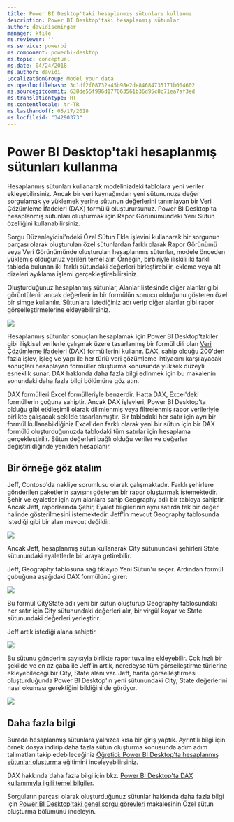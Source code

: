 ```yaml
---
title: Power BI Desktop'taki hesaplanmış sütunları kullanma
description: Power BI Desktop'taki hesaplanmış sütunlar
author: davidiseminger
manager: kfile
ms.reviewer: ''
ms.service: powerbi
ms.component: powerbi-desktop
ms.topic: conceptual
ms.date: 04/24/2018
ms.author: davidi
LocalizationGroup: Model your data
ms.openlocfilehash: 3c1df2f08732a45b98e2de84684735171b004602
ms.sourcegitcommit: 638de55f996d177063561b36d95c8c71ea7af3ed
ms.translationtype: HT
ms.contentlocale: tr-TR
ms.lasthandoff: 05/17/2018
ms.locfileid: "34290373"
---
```

# <a name="using-calculated-columns-in-power-bi-desktop"></a>Power BI Desktop'taki hesaplanmış sütunları kullanma
Hesaplanmış sütunları kullanarak modelinizdeki tablolara yeni veriler ekleyebilirsiniz. Ancak bir veri kaynağından yeni sütununuza değer sorgulamak ve yüklemek yerine sütunun değerlerini tanımlayan bir Veri Çözümleme İfadeleri (DAX) formülü oluşturursunuz. Power BI Desktop'ta hesaplanmış sütunları oluşturmak için Rapor Görünümündeki Yeni Sütun özelliğini kullanabilirsiniz.

Sorgu Düzenleyicisi'ndeki Özel Sütun Ekle işlevini kullanarak bir sorgunun parçası olarak oluşturulan özel sütunlardan farklı olarak Rapor Görünümü veya Veri Görünümünde oluşturulan hesaplanmış sütunlar, modele önceden yüklemiş olduğunuz verileri temel alır. Örneğin, birbiriyle ilişkili iki farklı tabloda bulunan iki farklı sütundaki değerleri birleştirebilir, ekleme veya alt dizeleri ayıklama işlemi gerçekleştirebilirsiniz.

Oluşturduğunuz hesaplanmış sütunlar, Alanlar listesinde diğer alanlar gibi görüntülenir ancak değerlerinin bir formülün sonucu olduğunu gösteren özel bir simge kullanılır. Sütunlara istediğiniz adı verip diğer alanlar gibi rapor görselleştirmelerine ekleyebilirsiniz.

![](media/desktop-calculated-columns/calccolinpbid_fields.png)

Hesaplanmış sütunlar sonuçları hesaplamak için Power BI Desktop'takiler gibi ilişkisel verilerle çalışmak üzere tasarlanmış bir formül dili olan [Veri Çözümleme İfadeleri](https://msdn.microsoft.com/library/gg413422.aspx) (DAX) formüllerini kullanır. DAX, sahip olduğu 200'den fazla işlev, işleç ve yapı ile her türlü veri çözümleme ihtiyacını karşılayacak sonuçları hesaplayan formüller oluşturma konusunda yüksek düzeyli esneklik sunar. DAX hakkında daha fazla bilgi edinmek için bu makalenin sonundaki daha fazla bilgi bölümüne göz atın.

DAX formülleri Excel formülleriyle benzerdir. Hatta DAX, Excel'deki formüllerin çoğuna sahiptir. Ancak DAX işlevleri, Power BI Desktop'ta olduğu gibi etkileşimli olarak dilimlenmiş veya filtrelenmiş rapor verileriyle birlikte çalışacak şekilde tasarlanmıştır. Bir tablodaki her satır için ayrı bir formül kullanabildiğiniz Excel'den farklı olarak yeni bir sütun için bir DAX formülü oluşturduğunuzda tablodaki tüm satırlar için hesaplama gerçekleştirilir. Sütun değerleri bağlı olduğu veriler ve değerler değiştirildiğinde yeniden hesaplanır.

## <a name="lets-look-at-an-example"></a>Bir örneğe göz atalım
Jeff, Contoso'da nakliye sorumlusu olarak çalışmaktadır. Farklı şehirlere gönderilen paketlerin sayısını gösteren bir rapor oluşturmak istemektedir. Şehir ve eyaletler için ayrı alanlara sahip Geography adlı bir tabloya sahiptir. Ancak Jeff, raporlarında Şehir, Eyalet bilgilerinin aynı satırda tek bir değer halinde gösterilmesini istemektedir. Jeff'in mevcut Geography tablosunda istediği gibi bir alan mevcut değildir.

![](media/desktop-calculated-columns/calccolinpbid_cityandstatefields.png)

Ancak Jeff, hesaplanmış sütun kullanarak City sütunundaki şehirleri State sütunundaki eyaletlerle bir araya getirebilir.

Jeff, Geography tablosuna sağ tıklayıp Yeni Sütun'u seçer. Ardından formül çubuğuna aşağıdaki DAX formülünü girer:

![](media/desktop-calculated-columns/calccolinpbid_formula.png)

Bu formül CityState adlı yeni bir sütun oluşturup Geography tablosundaki her satır için City sütunundaki değerleri alır, bir virgül koyar ve State sütunundaki değerleri yerleştirir.

Jeff artık istediği alana sahiptir.

![](media/desktop-calculated-columns/calccolinpbid_citystatefield.png)

Bu sütunu gönderim sayısıyla birlikte rapor tuvaline ekleyebilir. Çok hızlı bir şekilde ve en az çaba ile Jeff’in artık, neredeyse tüm görselleştirme türlerine ekleyebileceği bir City, State alanı var. Jeff, harita görselleştirmesi oluşturduğunda Power BI Desktop'ın yeni sütunundaki City, State değerlerini nasıl okuması gerektiğini bildiğini de görüyor.

![](media/desktop-calculated-columns/calccolinpbid_citystatemap.png)

## <a name="learn-more"></a>Daha fazla bilgi
Burada hesaplanmış sütunlara yalnızca kısa bir giriş yaptık. Ayrıntılı bilgi için örnek dosya indirip daha fazla sütun oluşturma konusunda adım adım talimatları takip edebileceğiniz [Öğretici: Power BI Desktop'ta hesaplanmış sütunlar oluşturma](desktop-tutorial-create-calculated-columns.md) eğitimini inceleyebilirsiniz. 

DAX hakkında daha fazla bilgi için bkz. [Power BI Desktop'ta DAX kullanımıyla ilgili temel bilgiler](desktop-quickstart-learn-dax-basics.md).

Sorguların parçası olarak oluşturduğunuz sütunlar hakkında daha fazla bilgi için [Power BI Desktop'taki genel sorgu görevleri](desktop-common-query-tasks.md) makalesinin Özel sütun oluşturma bölümünü inceleyin.  

